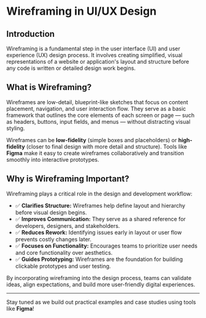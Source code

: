 # Wireframing in UI/UX Design

## Introduction

Wireframing is a fundamental step in the user interface (UI) and user experience (UX) design process. It involves creating simplified, visual representations of a website or application's layout and structure before any code is written or detailed design work begins.

## What is Wireframing?

Wireframes are low-detail, blueprint-like sketches that focus on content placement, navigation, and user interaction flow. They serve as a basic framework that outlines the core elements of each screen or page — such as headers, buttons, input fields, and menus — without distracting visual styling.

Wireframes can be **low-fidelity** (simple boxes and placeholders) or **high-fidelity** (closer to final design with more detail and structure). Tools like **Figma** make it easy to create wireframes collaboratively and transition smoothly into interactive prototypes.

## Why is Wireframing Important?

Wireframing plays a critical role in the design and development workflow:

- ✅ **Clarifies Structure:** Wireframes help define layout and hierarchy before visual design begins.
- ✅ **Improves Communication:** They serve as a shared reference for developers, designers, and stakeholders.
- ✅ **Reduces Rework:** Identifying issues early in layout or user flow prevents costly changes later.
- ✅ **Focuses on Functionality:** Encourages teams to prioritize user needs and core functionality over aesthetics.
- ✅ **Guides Prototyping:** Wireframes are the foundation for building clickable prototypes and user testing.

By incorporating wireframing into the design process, teams can validate ideas, align expectations, and build more user-friendly digital experiences.

---

Stay tuned as we build out practical examples and case studies using tools like **Figma**!
